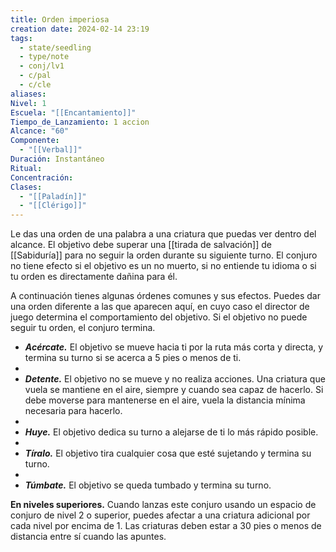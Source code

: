 ```yaml
---
title: Orden imperiosa
creation date: 2024-02-14 23:19
tags:
  - state/seedling
  - type/note
  - conj/lv1
  - c/pal
  - c/cle
aliases: 
Nivel: 1
Escuela: "[[Encantamiento]]"
Tiempo_de_Lanzamiento: 1 accion
Alcance: "60"
Componente:
  - "[[Verbal]]"
Duración: Instantáneo
Ritual: 
Concentración: 
Clases:
  - "[[Paladín]]"
  - "[[Clérigo]]"
---
```

Le das una orden de una palabra a una criatura que puedas ver dentro del alcance. El objetivo debe superar una [[tirada de salvación]] de [[Sabiduría]] para no seguir la orden durante su siguiente turno. El conjuro no tiene efecto si el objetivo es un no muerto, si no entiende tu idioma o si tu orden es directamente dañina para él.

A continuación tienes algunas órdenes comunes y sus efectos. Puedes dar una orden diferente a las que aparecen aquí, en cuyo caso el director de juego determina el comportamiento del objetivo. Si el objetivo no puede seguir tu orden, el conjuro termina.

- **_Acércate._** El objetivo se mueve hacia ti por la ruta más corta y directa, y termina su turno si se acerca a 5 pies o menos de ti.
- 
- **_Detente._** El objetivo no se mueve y no realiza acciones. Una criatura que vuela se mantiene en el aire, siempre y cuando sea capaz de hacerlo. Si debe moverse para mantenerse en el aire, vuela la distancia mínima necesaria para hacerlo.
- 
- **_Huye._** El objetivo dedica su turno a alejarse de ti lo más rápido posible.
- 
- **_Tíralo._** El objetivo tira cualquier cosa que esté sujetando y termina su turno.
- 
- **_Túmbate._** El objetivo se queda tumbado y termina su turno.

**En niveles superiores.** Cuando lanzas este conjuro usando un espacio de conjuro de nivel 2 o superior, puedes afectar a una criatura adicional por cada nivel por encima de 1. Las criaturas deben estar a 30 pies o menos de distancia entre sí cuando las apuntes.